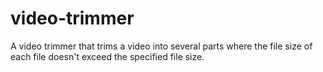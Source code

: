 # video-trimmer

A video trimmer that trims a video into several parts where the file size of each file doesn't exceed the specified file size.

